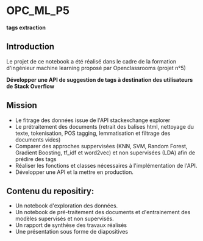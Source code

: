 # OPC_ML_P5
**tags extraction**  

## Introduction  
Le projet de ce notebook a été réalisé dans le cadre de la formation d'ingénieur machine learning proposé par Openclassrooms (projet n°5)  

**Développer une API de suggestion de tags à destination des utilisateurs de Stack Overflow**   

## Mission
* Le fitrage des données issue de l'API stackexchange explorer
* Le prétraitement des documents (retrait des balises html, nettoyage du texte, tokenisation, POS tagging, lemmatisation et filtrage des documents vides)
* Comparer des approches suppervisées (KNN, SVM, Random Forest, Gradient Boosting, tf_idf et word2vec) et non supervisées (LDA) afin de prédire des tags
* Réaliser les fonctions et classes nécessaires à l'implémentation de l'API.
* Développer une API et la mettre en production.  

## Contenu du repositiry:
* Un notebook d'exploration des données.
* Un notebook de pré-traitement des documents et d'entrainement des modèles supervisés et non supervisés.
* Un rapport de synthèse des travaux réalisés
* Une présentation sous forme de diapositives
